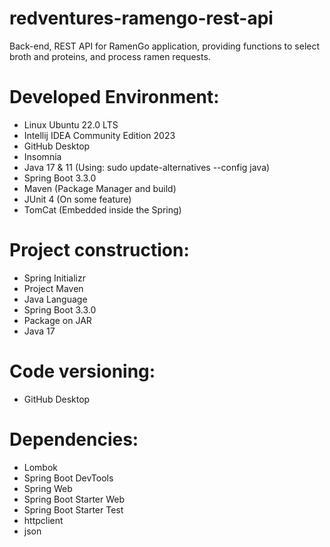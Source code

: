 # redventures-ramengo-rest-api
 Back-end, REST API for RamenGo application, providing functions to select broth and proteins, and process ramen requests.


# Developed Environment:
- Linux Ubuntu 22.0 LTS
- Intellij IDEA Community Edition 2023
- GitHub Desktop
- Insomnia
- Java 17 & 11 (Using: sudo update-alternatives --config java)
- Spring Boot 3.3.0
- Maven (Package Manager and build)
- JUnit 4 (On some feature)
- TomCat (Embedded inside the Spring)

# Project construction:
- Spring Initializr
- Project  Maven
- Java Language
- Spring Boot 3.3.0
- Package on JAR
- Java 17

# Code versioning:
- GitHub Desktop
  
# Dependencies:
- Lombok
- Spring Boot DevTools
- Spring Web
- Spring Boot Starter Web
- Spring Boot Starter Test
- httpclient
- json

